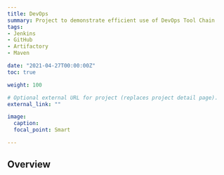 ```yaml
---
title: DevOps
summary: Project to demonstrate efficient use of DevOps Tool Chain
tags:
- Jenkins
- GitHub
- Artifactory
- Maven

date: "2021-04-27T00:00:00Z"
toc: true

weight: 100

# Optional external URL for project (replaces project detail page).
external_link: ""

image:
  caption:
  focal_point: Smart

---
```


## Overview
